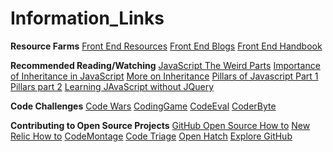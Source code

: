 # Information_Links

**Resource Farms**
[Front End Resources](https://github.com/logeshpaul/FrontEnd-Development-Resources)
[Front End Blogs](https://github.com/pashanitw/Front-End-Developer-Blogs)
[Front End Handbook](http://www.frontendhandbook.com/learning/self-direct-learning.html)

**Recommended Reading/Watching**
[JavaScript The Weird Parts](https://www.youtube.com/watch?v=Bv_5Zv5c-Ts)
[Importance of Inheritance in JavaScript](https://medium.com/javascript-scene/common-misconceptions-about-inheritance-in-javascript-d5d9bab29b0a)
[More on Inheritance](http://aaditmshah.github.io/why-prototypal-inheritance-matters/)
[Pillars of Javascript Part 1](https://medium.com/javascript-scene/the-two-pillars-of-javascript-ee6f3281e7f3)
[Pillars part 2](https://medium.com/javascript-scene/the-two-pillars-of-javascript-pt-2-functional-programming-a63aa53a41a4)
[Learning JAvaScript without JQuery](http://youmightnotneedjquery.com/)

**Code Challenges**
[Code Wars](http://www.codewars.com/)
[CodingGame](https://www.codingame.com/)
[CodeEval](https://www.codeeval.com/)
[CoderByte](http://coderbyte.com/)

**Contributing to Open Source Projects**
[GitHub Open Source How to](https://guides.github.com/activities/contributing-to-open-source/)
[New Relic How to](https://blog.newrelic.com/2014/05/05/open-source_gettingstarted/)
[CodeMontage](https://www.codemontage.com/)
[Code Triage](http://www.codetriage.com/)
[Open Hatch](https://openhatch.org/)
[Explore GitHub](https://github.com/explore)
